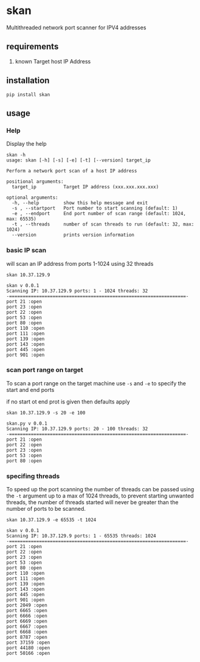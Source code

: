 # skan

Multithreaded network port scanner for IPV4 addresses

## requirements

1. known Target host IP Address

## installation

`pip install skan`

## usage

### Help

Display the help

```
skan -h
usage: skan [-h] [-s] [-e] [-t] [--version] target_ip

Perform a network port scan of a host IP address

positional arguments:
  target_ip          Target IP address (xxx.xxx.xxx.xxx)

optional arguments:
  -h, --help         show this help message and exit
  -s , --startport   Port number to start scanning (default: 1)
  -e , --endport     End port number of scan range (default: 1024, max: 65535)
  -t , --threads     number of scan threads to run (default: 32, max: 1024)
  --version          prints version information
```

### basic IP scan

will scan an IP address from ports 1-1024 using 32 threads

```
skan 10.37.129.9

skan v 0.0.1
Scanning IP: 10.37.129.9 ports: 1 - 1024 threads: 32
-=================================================================-
port 21 :open
port 23 :open
port 22 :open
port 53 :open
port 80 :open
port 110 :open
port 111 :open
port 139 :open
port 143 :open
port 445 :open
port 901 :open
```

### scan port range on target

To scan a port range on the target machine use `-s` and `-e` to specify the start and end ports

if no start ot end prot is given then defaults apply

```
skan 10.37.129.9 -s 20 -e 100

skan.py v 0.0.1
Scanning IP: 10.37.129.9 ports: 20 - 100 threads: 32
-=================================================================-
port 21 :open
port 22 :open
port 23 :open
port 53 :open
port 80 :open
```

### specifing threads

To speed up the port scanning the number of threads can be passed using the `-t` argument up to a max of 1024 threads, to prevent starting unwanted threads, the number of threads started will never be greater than the number of ports to be scanned. 

```
skan 10.37.129.9 -e 65535 -t 1024

skan v 0.0.1
Scanning IP: 10.37.129.9 ports: 1 - 65535 threads: 1024
-=================================================================-
port 21 :open
port 22 :open
port 23 :open
port 53 :open
port 80 :open
port 110 :open
port 111 :open
port 139 :open
port 143 :open
port 445 :open
port 901 :open
port 2049 :open
port 6665 :open
port 6666 :open
port 6669 :open
port 6667 :open
port 6668 :open
port 8787 :open
port 37159 :open
port 44180 :open
port 50166 :open
```
